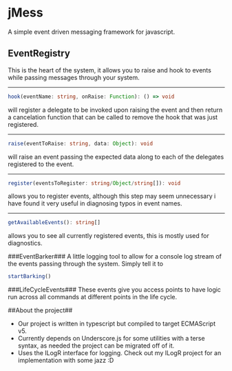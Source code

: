 jMess
=====
A simple event driven messaging framework for javascript.

EventRegistry
---
This is the heart of the system, it allows you to raise and hook to events while passing messages through your system.

---
```typescript
hook(eventName: string, onRaise: Function): () => void
```
will register a delegate to be invoked upon raising the event and then return a cancelation function that can be called to remove the hook that was just registered.


---
```typescript
raise(eventToRaise: string, data: Object): void
```
will raise an event passing the expected data along to each of the delegates registered to the event.

---
```typescript
register(eventsToRegister: string/Object/string[]): void
```
allows you to register events, although this step may seem unnecessary i have found it very useful in diagnosing typos in event names.

---
```typescript
getAvailableEvents(): string[]
```
allows you to see all currently registered events, this is mostly used for diagnostics.

###EventBarker###
A little logging tool to allow for a console log stream of the events passing through the system.  Simply tell it to 
```typescript
startBarking()
```

###LifeCycleEvents###
These events give you access points to have logic run across all commands at different points in the life cycle.

##About the project##

* Our project is written in typescript but compiled to target ECMAScript v5.
* Currently depends on Underscore.js for some utilities with a terse syntax, as needed the project can be migrated off of it.
* Uses the ILogR interface for logging.  Check out my ILogR project for an implementation with some jazz :D
